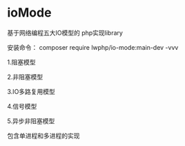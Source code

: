 # ioMode

基于网络编程五大IO模型的 php实现library

安装命令：
composer require lwphp/io-mode:main-dev -vvv

1.阻塞模型

2.非阻塞模型

3.IO多路复用模型

4.信号模型

5.异步非阻塞模型

包含单进程和多进程的实现
